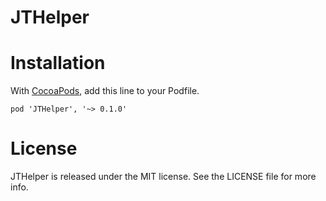 JTHelper
========

Installation
============

With [CocoaPods](http://cocoapods.org/), add this line to your Podfile.

	pod 'JTHelper', '~> 0.1.0'


License
=======

JTHelper is released under the MIT license. See the LICENSE file for more info.
